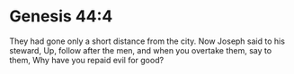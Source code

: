 # Genesis 44:4

They had gone only a short distance from the city. Now Joseph said to his steward, Up, follow after the men, and when you overtake them, say to them, Why have you repaid evil for good?
